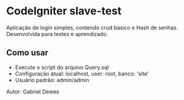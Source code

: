 # CodeIgniter slave-test

Aplicação de login simples, contendo crud básico e Hash de senhas.
Desenvolvida para testes e aprendizado.

## Como usar

* Execute o script do arquivo Query.sql
* Configuração atual: localhost, user: root, banco: 'site'
* Usuário padrão: admin/admin

Autor: Gabriel Dewes
